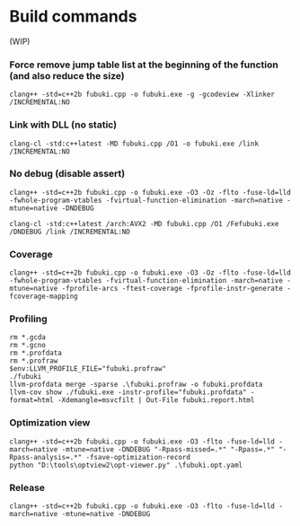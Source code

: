 # Build commands

(WIP)

### Force remove jump table list at the beginning of the function (and also reduce the size)
```
clang++ -std=c++2b fubuki.cpp -o fubuki.exe -g -gcodeview -Xlinker /INCREMENTAL:NO
```

### Link with DLL (no static)

```
clang-cl -std:c++latest -MD fubuki.cpp /O1 -o fubuki.exe /link /INCREMENTAL:NO    
```

### No debug (disable assert)

```
clang++ -std=c++2b fubuki.cpp -o fubuki.exe -O3 -Oz -flto -fuse-ld=lld -fwhole-program-vtables -fvirtual-function-elimination -march=native -mtune=native -DNDEBUG
```

```
clang-cl -std:c++latest /arch:AVX2 -MD fubuki.cpp /O1 /Fefubuki.exe /DNDEBUG /link /INCREMENTAL:NO
```

### Coverage

```
clang++ -std=c++2b fubuki.cpp -o fubuki.exe -O3 -Oz -flto -fuse-ld=lld -fwhole-program-vtables -fvirtual-function-elimination -march=native -mtune=native -fprofile-arcs -ftest-coverage -fprofile-instr-generate -fcoverage-mapping
```

### Profiling

```
rm *.gcda
rm *.gcno
rm *.profdata
rm *.profraw
$env:LLVM_PROFILE_FILE="fubuki.profraw"
./fubuki
llvm-profdata merge -sparse .\fubuki.profraw -o fubuki.profdata
llvm-cov show ./fubuki.exe -instr-profile="fubuki.profdata" -format=html -Xdemangle=msvcfilt | Out-File fubuki.report.html
```

### Optimization view

```
clang++ -std=c++2b fubuki.cpp -o fubuki.exe -O3 -flto -fuse-ld=lld -march=native -mtune=native -DNDEBUG "-Rpass-missed=.*" "-Rpass=.*" "-Rpass-analysis=.*" -fsave-optimization-record
python "D:\tools\optview2\opt-viewer.py" .\fubuki.opt.yaml
```

### Release

```
clang++ -std=c++2b fubuki.cpp -o fubuki.exe -O3 -flto -fuse-ld=lld -march=native -mtune=native -DNDEBUG
```
